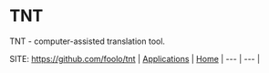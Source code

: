# TNT

 TNT - computer-assisted translation tool.

 SITE: https://github.com/foolo/tnt
 | [Applications](https://portable-linux-apps.github.io/apps.html) | [Home](https://portable-linux-apps.github.io)
 | --- | --- |
